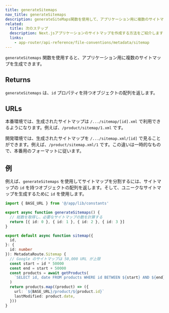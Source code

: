 ```yaml
---
title: generateSitemaps
nav_title: generateSitemaps
description: generateSiteMaps関数を使用して、アプリケーション用に複数のサイトマップを作成する方法を説明します
related:
  title: 次のステップ
  description: Next.jsアプリケーションのサイトマップを作成する方法をご紹介します
  links:
    - app-router/api-reference/file-conventions/metadata/sitemap
---
```


`generateSitemaps` 関数を使用すると、アプリケーション用に複数のサイトマップを生成できます。

## Returns

`generateSitemaps` は、`id` プロパティを持つオブジェクトの配列を返します。

## URLs

本番環境では、生成されたサイトマップは `/.../sitemap/[id].xml` で利用できるようになります。例えば、`/product/sitemap/1.xml` です。

開発環境では、生成されたサイトマップを `/.../sitemap.xml/[id]` で見ることができます。例えば、`/product/sitemap.xml/1` です。この違いは一時的なもので、本番用のフォーマットに従います。

## 例

例えば、`generateSitemaps` を使用してサイトマップを分割するには、サイトマップの `id` を持つオブジェクトの配列を返します。そして、ユニークなサイトマップを生成するために `id` を使用します。

```ts title="app/product/sitemap.ts"
import { BASE_URL } from '@/app/lib/constants'

export async function generateSitemaps() {
  // 総数を取得し、必要なサイトマップの数を計算する
  return [{ id: 0 }, { id: 1 }, { id: 2 }, { id: 3 }]
}

export default async function sitemap({
  id,
}: {
  id: number
}): MetadataRoute.Sitemap {
  // Google のサイトマップは 50,000 URL が上限
  const start = id * 50000
  const end = start + 50000
  const products = await getProducts(
    `SELECT id, date FROM products WHERE id BETWEEN ${start} AND ${end}`
  )
  return products.map((product) => ({
    url: `${BASE_URL}/product/${product.id}`
    lastModified: product.date,
  }))
}
```
